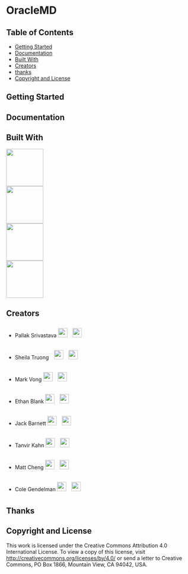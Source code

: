 # OracleMD


## Table of Contents
* [Getting Started](#getting-started)
* [Documentation](#documentation)
* [Built With](#built-with)
* [Creators](#creators)
* [thanks](#thanks)
* [Copyright and License](#copyright-and-license)


## Getting Started


## Documentation

## Built With
<div class="row">
  <div class="column">
    <img src="https://cdn4.iconfinder.com/data/icons/logos-3/600/React.js_logo-512.png" alt-text="React" width="100px">
  </div>
  <div class="column">
    <img src="https://nodejs.org/static/images/logos/nodejs-new-pantone-black.png" alt-text="NodeJS" width="100px">
  </div>
  <div class="column">
    <img src="https://seeklogo.net/wp-content/uploads/2011/05/oracle-logo-vector.png" alt-text="Oracle" width="100px">
  </div>
  <div class="column">
    <img src="https://www.atatus.com/images/devicon/icon-express.svg" alt-text="Express" width="100px">
  </div>
</div>

## Creators
* Pallak Srivastava <a href="https://www.linkedin.com/in/pallaksrivastava/"> <img src="https://i0.wp.com/www.vectorico.com/wp-content/uploads/2018/02/LinkedIn-Icon-squircle.png?resize=300%2C300" alt-text="LinkedIn Logo" width="25px"></a> <a href="https://github.com/Pallak01"> <img src="https://image.flaticon.com/icons/svg/25/25231.svg" alt-text="Github Logo" width="25px" style="padding:10px"></a>

* Sheila Truong <a href="https://www.linkedin.com/in/sheila-truong/"> <img src="https://i0.wp.com/www.vectorico.com/wp-content/uploads/2018/02/LinkedIn-Icon-squircle.png?resize=300%2C300" alt-text="LinkedIn Logo" width="25px" style="padding-left:10px"></a> <a href="https://github.com/sheilatruong96/"> <img src="https://image.flaticon.com/icons/svg/25/25231.svg" alt-text="Github Logo" width="25px" style="padding:10px"></a>

* Mark Vong <a href="https://www.linkedin.com/in/mark-m-vong/"> <img src="https://i0.wp.com/www.vectorico.com/wp-content/uploads/2018/02/LinkedIn-Icon-squircle.png?resize=300%2C300" alt-text="LinkedIn Logo" width="25px"></a> <a href="https://github.com/markvong"> <img src="https://image.flaticon.com/icons/svg/25/25231.svg" alt-text="Github Logo" width="25px" style="padding:10px"></a>

* Ethan Blank <a href="https://www.linkedin.com/in/ethan-blank/"> <img src="https://i0.wp.com/www.vectorico.com/wp-content/uploads/2018/02/LinkedIn-Icon-squircle.png?resize=300%2C300" alt-text="LinkedIn Logo" width="25px"></a> <a href="https://github.com/ethanrblank"> <img src="https://image.flaticon.com/icons/svg/25/25231.svg" alt-text="Github Logo" width="25px" style="padding:10px"></a>

* Jack Barnett <a href="https://www.linkedin.com/in/jack-barnett-717335ab/"> <img src="https://i0.wp.com/www.vectorico.com/wp-content/uploads/2018/02/LinkedIn-Icon-squircle.png?resize=300%2C300" alt-text="LinkedIn Logo" width="25px"></a> <a href="https://github.com/jsbarnett"> <img src="https://image.flaticon.com/icons/svg/25/25231.svg" alt-text="Github Logo" width="25px" style="padding:10px"></a>

* Tanvir Kahn <a href="https://www.linkedin.com/in/tanvir-k-1899b320/"> <img src="https://i0.wp.com/www.vectorico.com/wp-content/uploads/2018/02/LinkedIn-Icon-squircle.png?resize=300%2C300" alt-text="LinkedIn Logo" width="25px"></a> <a href="https://github.com/markvong"> <img src="https://image.flaticon.com/icons/svg/25/25231.svg" alt-text="Github Logo" width="25px" style="padding:10px"></a>

* Matt Cheng <a href="https://www.linkedin.com/in/mattmcheng/"> <img src="https://i0.wp.com/www.vectorico.com/wp-content/uploads/2018/02/LinkedIn-Icon-squircle.png?resize=300%2C300" alt-text="LinkedIn Logo" width="25px"></a> <a href="https://github.com/mattmcheng"> <img src="https://image.flaticon.com/icons/svg/25/25231.svg" alt-text="Github Logo" width="25px" style="padding:10px"></a>

* Cole Gendelman <a href="https://www.linkedin.com/in/cole-gendelman/"> <img src="https://i0.wp.com/www.vectorico.com/wp-content/uploads/2018/02/LinkedIn-Icon-squircle.png?resize=300%2C300" alt-text="LinkedIn Logo" width="25px"></a> <a href="https://github.com/colejg123"> <img src="https://image.flaticon.com/icons/svg/25/25231.svg" alt-text="Github Logo" width="25px" style="padding:10px"></a>

## Thanks

## Copyright and License
This work is licensed under the Creative Commons Attribution 4.0 International License. To view a copy of this license, visit http://creativecommons.org/licenses/by/4.0/ or send a letter to Creative Commons, PO Box 1866, Mountain View, CA 94042, USA.
